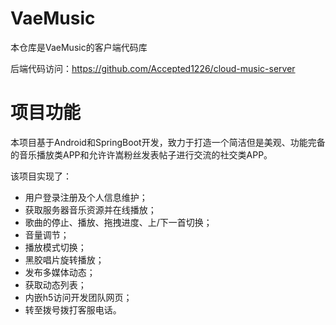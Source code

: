 # VaeMusic

本仓库是VaeMusic的客户端代码库

后端代码访问：https://github.com/Accepted1226/cloud-music-server

# 项目功能

本项目基于Android和SpringBoot开发，致力于打造一个简洁但是美观、功能完备的音乐播放类APP和允许许嵩粉丝发表帖子进行交流的社交类APP。

该项目实现了：

- 用户登录注册及个人信息维护；
-  获取服务器音乐资源并在线播放；
-  歌曲的停止、播放、拖拽进度、上/下一首切换；
-  音量调节；
- 播放模式切换；
- 黑胶唱片旋转播放；
- 发布多媒体动态；
- 获取动态列表；
- 内嵌h5访问开发团队网页；
- 转至拨号拨打客服电话。
